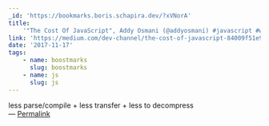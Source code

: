 ```yaml
---
_id: 'https://bookmarks.boris.schapira.dev/?xVNorA'
title:
    '"The Cost Of JavaScript", Addy Osmani (@addyosmani) #javascript #webperf'
link: 'https://medium.com/dev-channel/the-cost-of-javascript-84009f51e99e'
date: '2017-11-17'
tags:
    - name: boostmarks
      slug: boostmarks
    - name: js
      slug: js
---
```


less parse/compile + less transfer + less to decompress <br>&#8212;
<a href="https://bookmarks.boris.schapira.dev/?xVNorA" title="Permalink">Permalink</a>

